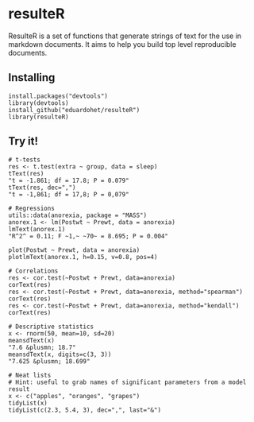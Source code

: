 # resulteR

ResulteR is a set of functions that generate strings of text for the use in markdown documents. It aims to help you build top level reproducible documents.

## Installing

```
install.packages("devtools")
library(devtools)
install_github("eduardohet/resulteR")
library(resulteR)
```

## Try it!

```
# t-tests
res <- t.test(extra ~ group, data = sleep)
tText(res)
"t = -1.861; df = 17.8; P = 0.079"
tText(res, dec=",")
"t = -1,861; df = 17,8; P = 0,079"

# Regressions
utils::data(anorexia, package = "MASS")
anorex.1 <- lm(Postwt ~ Prewt, data = anorexia)
lmText(anorex.1)
"R^2^ = 0.11; F ~1,~ ~70~ = 8.695; P = 0.004"

plot(Postwt ~ Prewt, data = anorexia)
plotlmText(anorex.1, h=0.15, v=0.8, pos=4)

# Correlations
res <- cor.test(~Postwt + Prewt, data=anorexia)
corText(res)
res <- cor.test(~Postwt + Prewt, data=anorexia, method="spearman")
corText(res)
res <- cor.test(~Postwt + Prewt, data=anorexia, method="kendall")
corText(res)

# Descriptive statistics
x <- rnorm(50, mean=10, sd=20)
meansdText(x)
"7.6 &plusmn; 18.7"
meansdText(x, digits=c(3, 3))
"7.625 &plusmn; 18.699"

# Neat lists 
# Hint: useful to grab names of significant parameters from a model result
x <- c("apples", "oranges", "grapes")
tidyList(x)
tidyList(c(2.3, 5.4, 3), dec=",", last="&")
```